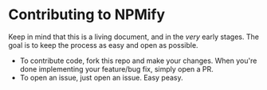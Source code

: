 # Contributing to NPMify
Keep in mind that this is a living document, and in the _very_ early stages. The goal is to keep the process as easy and open as possible.

- To contribute code, fork this repo and make your changes. When you're done implementing your feature/bug fix, simply open a PR.
- To open an issue, just open an issue. Easy peasy.
